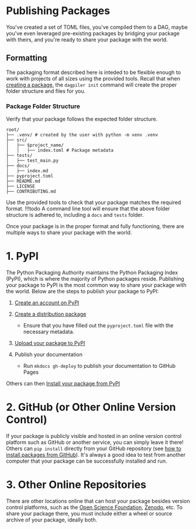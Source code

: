 # Publishing Packages

You've created a set of TOML files, you've compiled them to a DAG, maybe you've even leveraged pre-existing packages by bridging your package with theirs, and you're ready to share your package with the world. 

## Formatting
The packaging format described here is inteded to be flexible enough to work with projects of all sizes using the provided tools. Recall that when [creating a package](creating_packages.md), the `dagpiler init` command will create the proper folder structure and files for you.

### Package Folder Structure
Verify that your package follows the expected folder structure.

```text
root/
├── .venv/ # created by the user with python -m venv .venv
├── src/
│   ├── $project_name/
│   │   ├── index.toml # Package metadata
├── tests/
│   ├── test_main.py
├── docs/
│   ├── index.md
├── pyproject.toml
├── README.md
├── LICENSE
├── CONTRIBUTING.md
```

Use the provided tools to check that your package matches the required format.
!!!todo
    A command line tool will ensure that the above folder structure is adhered to, including a `docs` and `tests` folder.

Once your package is in the proper format and fully functioning, there are multiple ways to share your package with the world.

# 1. PyPI
The Python Packaging Authority maintains the Python Packaging Index (PyPI), which is where the majority of Python packages reside. Publishing your package to PyPI is the most common way to share your package with the world. Below are the steps to publish your package to PyPI:

1. [Create an account on PyPI](https://pypi.org/account/register/)

2. [Create a distribution package](https://packaging.python.org/tutorials/packaging-projects/#generating-distribution-archives)
    - Ensure that you have filled out the `pyproject.toml` file with the necessary metadata.

3. [Upload your package to PyPI](https://packaging.python.org/tutorials/packaging-projects/#uploading-the-distribution-archives)

4. Publish your documentation
    - Run `mkdocs gh-deploy` to publish your documentation to GitHub Pages

Others can then [Install your package from PyPI](installing_packages.md#installing-from-pypi)

# 2. GitHub (or Other Online Version Control)
If your package is publicly visible and hosted in an online version control platform such as GitHub or another service, you can simply leave it there! Others can `pip install` directly from your GitHub repository (see [how to install packages from GitHub](installing_packages.md#installing-from-github)). It's always a good idea to test from another computer that your package can be successfully installed and run.
    
# 3. Other Online Repositories
There are other locations online that can host your package besides version control platforms, such as the [Open Science Foundation](https://osf.io), [Zenodo](https://zenodo.org), etc. To share your package there, you must include either a wheel or source archive of your package, ideally both.